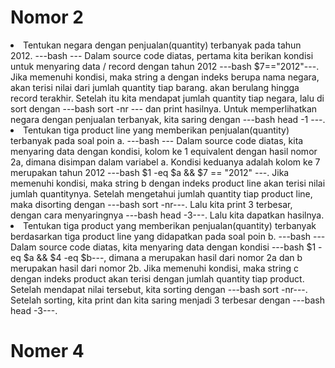 # Nomor 2

<li>Tentukan negara dengan penjualan(quantity) terbanyak pada tahun 2012.
  ---bash
  ---
  Dalam source code diatas, pertama kita berikan kondisi untuk menyaring data / record dengan tahun 2012 ---bash $7=="2012"---. Jika memenuhi kondisi, maka string a dengan indeks berupa nama negara, akan terisi nilai dari jumlah quantity tiap barang. akan berulang hingga record terakhir. Setelah itu kita mendapat jumlah quantity tiap negara, lalu di sort dengan ---bash sort -nr --- dan print hasilnya. Untuk memperlihatkan negara dengan penjualan terbanyak, kita saring dengan ---bash head -1 ---. 
  
<li>Tentukan tiga product line yang memberikan penjualan(quantity) terbanyak pada soal poin a.
  ---bash
  ---
  Dalam source code diatas, kita menyaring data dengan kondisi, kolom ke 1 equivalent dengan hasil nomor 2a, dimana disimpan dalam variabel a. Kondisi keduanya adalah kolom ke 7 merupakan tahun 2012 ---bash $1 -eq $a && $7 == "2012" ---. Jika memenuhi kondisi, maka string b dengan indeks product line akan terisi nilai jumlah quantitynya. Setelah mengetahui jumlah quantity tiap product line, maka disorting dengan ---bash sort -nr---. Lalu kita print 3 terbesar, dengan cara menyaringnya ---bash head -3---. Lalu kita dapatkan hasilnya.
<li>Tentukan tiga product yang memberikan penjualan(quantity) terbanyak berdasarkan tiga product line yang didapatkan pada soal poin b.
  ---bash
  ---
  Dalam source code diatas, kita menyaring data dengan kondisi ---bash $1 -eq $a && $4 -eq $b---, dimana a merupakan hasil dari nomor 2a dan b merupakan hasil dari nomor 2b. Jika memenuhi kondisi, maka string c dengan indeks product akan terisi dengan jumlah quantity tiap product. Setelah mendapat nilai tersebut, kita sorting dengan ---bash sort -nr---. Setelah sorting, kita print dan kita saring menjadi 3 terbesar dengan ---bash head -3---.

# Nomer 4
